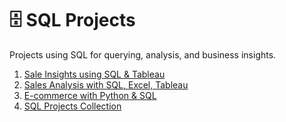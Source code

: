 # 🗄️ SQL Projects

Projects using SQL for querying, analysis, and business insights.

1. [Sale Insights using SQL & Tableau](https://github.com/Adnan040404/Sale-Insights-Data-Analysis-using-SQL-and-Tableau)
2. [Sales Analysis with SQL, Excel, Tableau](https://github.com/Adnan040404/Sales-Analysis-with-SQL-Excel-and-Tableau)
3. [E-commerce with Python & SQL](https://github.com/Adnan040404/E-commerce_with_python_SQL)
4. [SQL Projects Collection](https://github.com/Adnan040404/SQL_projects)

